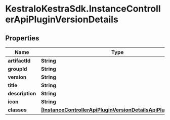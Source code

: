 # KestraIoKestraSdk.InstanceControllerApiPluginVersionDetails

## Properties

Name | Type | Description | Notes
------------ | ------------- | ------------- | -------------
**artifactId** | **String** |  | 
**groupId** | **String** |  | 
**version** | **String** |  | 
**title** | **String** |  | 
**description** | **String** |  | 
**icon** | **String** |  | 
**classes** | [**[InstanceControllerApiPluginVersionDetailsApiPluginClasses]**](InstanceControllerApiPluginVersionDetailsApiPluginClasses.md) |  | 


